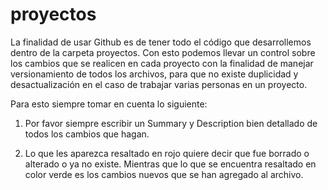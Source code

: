 proyectos
=========

La finalidad de usar Github es de tener todo el código que desarrollemos dentro de la carpeta proyectos. Con esto podemos 
llevar un control sobre los cambios que se realicen en cada proyecto con la finalidad de manejar versionamiento de todos
los archivos, para que no existe duplicidad y desactualización en el caso de trabajar varias personas en un proyecto.

Para esto siempre tomar en cuenta lo siguiente:

1. Por favor siempre escribir un Summary y Description bien detallado de todos los cambios que hagan.

2. Lo que les aparezca resaltado en rojo quiere decir que fue borrado o alterado o ya no existe. Mientras que lo que se 
encuentra resaltado en color verde es los cambios nuevos que se han agregado al archivo.

